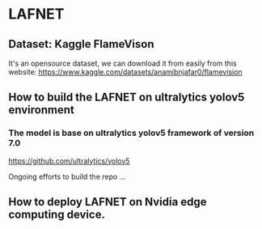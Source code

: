 # LAFNET

## Dataset: Kaggle FlameVison
It's an opensource dataset, we can download it from easily from this website: https://www.kaggle.com/datasets/anamibnjafar0/flamevision

## How to build the LAFNET on ultralytics yolov5 environment
### The model is base on ultralytics yolov5 framework of version 7.0 
https://github.com/ultralytics/yolov5

Ongoing efforts to build the repo ...

## How to deploy LAFNET on Nvidia edge computing device.
